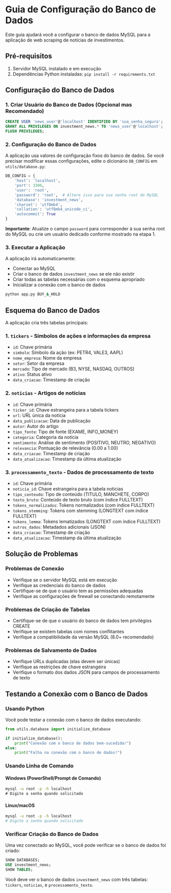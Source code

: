 # Guia de Configuração do Banco de Dados

Este guia ajudará você a configurar o banco de dados MySQL para a aplicação de web scraping de notícias de investimentos.

## Pré-requisitos

1. Servidor MySQL instalado e em execução
2. Dependências Python instaladas: `pip install -r requirements.txt`

## Configuração do Banco de Dados

### 1. Criar Usuário do Banco de Dados (Opcional mas Recomendado)

```sql
CREATE USER 'news_user'@'localhost' IDENTIFIED BY 'sua_senha_segura';
GRANT ALL PRIVILEGES ON investment_news.* TO 'news_user'@'localhost';
FLUSH PRIVILEGES;
```

### 2. Configuração do Banco de Dados

A aplicação usa valores de configuração fixos do banco de dados. Se você precisar modificar essas configurações, edite o dicionário `DB_CONFIG` em `utils/database.py`:

```python
DB_CONFIG = {
    'host': 'localhost',
    'port': 3306,
    'user': 'root',
    'password': 'root',  # Altere isso para sua senha root do MySQL
    'database': 'investment_news',
    'charset': 'utf8mb4',
    'collation': 'utf8mb4_unicode_ci',
    'autocommit': True
}
```

**Importante**: Atualize o campo `password` para corresponder à sua senha root do MySQL ou crie um usuário dedicado conforme mostrado na etapa 1.

### 3. Executar a Aplicação

A aplicação irá automaticamente:
- Conectar ao MySQL
- Criar o banco de dados `investment_news` se ele não existir
- Criar todas as tabelas necessárias com o esquema apropriado
- Inicializar a conexão com o banco de dados

```bash
python app.py BUY_&_HOLD
```

## Esquema do Banco de Dados

A aplicação cria três tabelas principais:

### 1. `tickers` - Símbolos de ações e informações da empresa
- `id`: Chave primária
- `simbolo`: Símbolo da ação (ex: PETR4, VALE3, AAPL)
- `nome_empresa`: Nome da empresa
- `setor`: Setor da empresa
- `mercado`: Tipo de mercado (B3, NYSE, NASDAQ, OUTROS)
- `ativo`: Status ativo
- `data_criacao`: Timestamp de criação

### 2. `noticias` - Artigos de notícias
- `id`: Chave primária
- `ticker_id`: Chave estrangeira para a tabela tickers
- `url`: URL única da notícia
- `data_publicacao`: Data de publicação
- `autor`: Autor do artigo
- `tipo_fonte`: Tipo de fonte (EXAME, INFO_MONEY)
- `categoria`: Categoria da notícia
- `sentimento`: Análise de sentimento (POSITIVO, NEUTRO, NEGATIVO)
- `relevancia`: Pontuação de relevância (0.00 a 1.00)
- `data_criacao`: Timestamp de criação
- `data_atualizacao`: Timestamp da última atualização

### 3. `processamento_texto` - Dados de processamento de texto
- `id`: Chave primária
- `noticia_id`: Chave estrangeira para a tabela noticias
- `tipo_conteudo`: Tipo de conteúdo (TITULO, MANCHETE, CORPO)
- `texto_bruto`: Conteúdo de texto bruto (com índice FULLTEXT)
- `tokens_normalizados`: Tokens normalizados (com índice FULLTEXT)
- `tokens_stemming`: Tokens com stemming (LONGTEXT com índice FULLTEXT)
- `tokens_lemma`: Tokens lematizados (LONGTEXT com índice FULLTEXT)
- `outros_dados`: Metadados adicionais (JSON)
- `data_criacao`: Timestamp de criação
- `data_atualizacao`: Timestamp da última atualização

## Solução de Problemas

### Problemas de Conexão
- Verifique se o servidor MySQL está em execução
- Verifique as credenciais do banco de dados
- Certifique-se de que o usuário tem as permissões adequadas
- Verifique as configurações de firewall se conectando remotamente

### Problemas de Criação de Tabelas
- Certifique-se de que o usuário do banco de dados tem privilégios CREATE
- Verifique se existem tabelas com nomes conflitantes
- Verifique a compatibilidade da versão MySQL (8.0+ recomendado)

### Problemas de Salvamento de Dados
- Verifique URLs duplicadas (elas devem ser únicas)
- Verifique as restrições de chave estrangeira
- Verifique o formato dos dados JSON para campos de processamento de texto

## Testando a Conexão com o Banco de Dados

### Usando Python
Você pode testar a conexão com o banco de dados executando:

```python
from utils.database import initialize_database

if initialize_database():
    print("Conexão com o banco de dados bem-sucedida!")
else:
    print("Falha na conexão com o banco de dados!")
```

### Usando Linha de Comando

#### Windows (PowerShell/Prompt de Comando)
```cmd
mysql -u root -p -h localhost
# Digite a senha quando solicitado
```

#### Linux/macOS
```bash
mysql -u root -p -h localhost
# Digite a senha quando solicitado
```

### Verificar Criação do Banco de Dados
Uma vez conectado ao MySQL, você pode verificar se o banco de dados foi criado:

```sql
SHOW DATABASES;
USE investment_news;
SHOW TABLES;
```

Você deve ver o banco de dados `investment_news` com três tabelas: `tickers`, `noticias`, e `processamento_texto`.